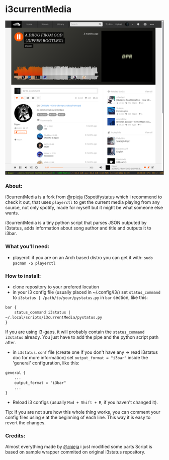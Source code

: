 # i3currentMedia

![screen](./res/soundcloud_scr.png)

### About:
i3currentMedia is a fork from [@rpieja i3spotifystatus](https://github.com/rpieja/i3spotifystatus) which i recommend to check it out, that uses `playerctl` to get the current media playing from any source, not only spotify, made for myself but it might be what someone else wants.

i3currentMedia is a tiny python script that parses JSON outputed by i3status, adds information about song author and title and outputs it to i3bar.

### What you'll need:
* playerctl
	if you are on an Arch based distro you can get it with:
	`sudo pacman -S playerctl`

### How to install:

* clone repository to your prefered location
* in your i3 config file (usually placed in ~/.config/i3/) set `status_command` to `i3status | /path/to/your/pystatus.py` in `bar` section, like this:

```
bar {
    status_command i3status | ~/.local/scripts/i3currentMedia/pystatus.py
}
```

If you are using i3-gaps, it will probably contain the `status_command i3status` already. You just have to add the pipe and the python script path after. 

* in `i3status.conf` file (create one if you don't have any -> read i3status doc for more information) set `output_format = "i3bar"` inside the 'general' configuration, like this:

```
general {
    ...
    output_format = "i3bar"
    ...
}
```

* Reload i3 configs (usually `Mod + Shift + R`, if you haven't changed it).

Tip: If you are not sure how this whole thing works, you can comment your config files using `#` at the beginning of each line. This way it is easy to revert the changes.

### Credits:
Almost everything made by [@rpieja](https://github.com/rpieja/) i just modified some parts
Script is based on sample wrapper commited on original i3status repository.
